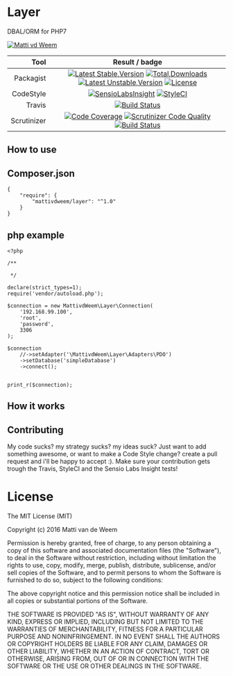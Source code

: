 # Layer
DBAL/ORM for PHP7


[![Matti vd Weem](http://mattivandeweem.nl/ci/layer-matti.jpg)](http://mattivandeweem.nl/ci/layer-matti.jpg)

|        Tool 	|                                                                                                                                                                                                                                                                  Result / badge                                                                                                                                                                                                                                                                 	|
|------------:	|:-----------------------------------------------------------------------------------------------------------------------------------------------------------------------------------------------------------------------------------------------------------------------------------------------------------------------------------------------------------------------------------------------------------------------------------------------------------------------------------------------------------------------------------------------:	|
|   Packagist 	| [![Latest Stable,Version](https://poser.pugx.org/mattivdweem/layer/v/stable)](https://packagist.org/packages/mattivdweem/layer) [![Total,Downloads](https://poser.pugx.org/mattivdweem/layer/downloads)](https://packagist.org/packages/mattivdweem/layer) [![Latest Unstable,Version](https://poser.pugx.org/mattivdweem/layer/v/unstable)](https://packagist.org/packages/mattivdweem/layer) [![License](https://poser.pugx.org/mattivdweem/layer/license)](https://packagist.org/packages/mattivdweem/layer) 	|
|   CodeStyle 	|                                                                                                                               [![SensioLabsInsight](https://insight.sensiolabs.com/projects/e3c879ee-a463-49f7-b041-bd5adeac93db/mini.png)](https://insight.sensiolabs.com/projects/e3c879ee-a463-49f7-b041-bd5adeac93db) [![StyleCI](https://styleci.io/repos/36128977/shield)](https://styleci.io/repos/49723740)                                                                                                                              	|
|      Travis 	|                                                                                                                                                                                                                 [![Build Status](https://travis-ci.org/MattivdWeem/layer.svg)](https://travis-ci.org/MattivdWeem/layer)                                                                                                                                                                                                                 	|
| Scrutinizer 	|                                                                                          [![Code Coverage](https://scrutinizer-ci.com/g/MattivdWeem/layer/badges/coverage.png?b=master)](https://scrutinizer-ci.com/g/MattivdWeem/layer/?branch=master) [![Scrutinizer Code Quality](https://scrutinizer-ci.com/g/MattivdWeem/layer/badges/quality-score.png?b=master)](https://scrutinizer-ci.com/g/MattivdWeem/layer/?branch=master) [![Build Status](https://scrutinizer-ci.com/g/MattivdWeem/layer/badges/build.png?b=master)](https://scrutinizer-ci.com/g/MattivdWeem/layer/build-status/master)                                                                                          	|

## How to use

## Composer.json

    {
        "require": {
            "mattivdweem/layer": "^1.0"
        }
    }



## php example


    <?php

    /**

     */

    declare(strict_types=1);
    require('vendor/autoload.php');

    $connection = new MattivdWeem\Layer\Connection(
        '192.168.99.100',
        'root',
        'password',
        3306
    );

    $connection
        //->setAdapter('\MattivdWeem\Layer\Adapters\PDO')
        ->setDatabase('simpleDatabase')
        ->connect();


    print_r($connection);





## How it works



## Contributing
My code sucks? my strategy sucks? my ideas suck? Just want to add something awesome, or want to make a Code Style change? create a pull request and i'll be happy to accept :).
Make sure your contribution gets trough the Travis, StyleCI and the Sensio Labs Insight tests!



License
====

The MIT License (MIT)

Copyright (c) 2016 Matti van de Weem

Permission is hereby granted, free of charge, to any person obtaining a copy
of this software and associated documentation files (the "Software"), to deal
in the Software without restriction, including without limitation the rights
to use, copy, modify, merge, publish, distribute, sublicense, and/or sell
copies of the Software, and to permit persons to whom the Software is
furnished to do so, subject to the following conditions:

The above copyright notice and this permission notice shall be included in all
copies or substantial portions of the Software.

THE SOFTWARE IS PROVIDED "AS IS", WITHOUT WARRANTY OF ANY KIND, EXPRESS OR
IMPLIED, INCLUDING BUT NOT LIMITED TO THE WARRANTIES OF MERCHANTABILITY,
FITNESS FOR A PARTICULAR PURPOSE AND NONINFRINGEMENT. IN NO EVENT SHALL THE
AUTHORS OR COPYRIGHT HOLDERS BE LIABLE FOR ANY CLAIM, DAMAGES OR OTHER
LIABILITY, WHETHER IN AN ACTION OF CONTRACT, TORT OR OTHERWISE, ARISING FROM,
OUT OF OR IN CONNECTION WITH THE SOFTWARE OR THE USE OR OTHER DEALINGS IN THE
SOFTWARE.





